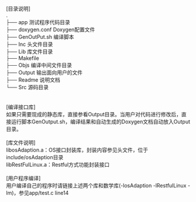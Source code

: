 [目录说明]<br>
.<br>
├── app 			测试程序代码目录<br>
├── doxygen.conf	Doxygen配置文件<br>
├── GenOutPut.sh	编译脚本<br>
├── Inc				头文件目录<br>
├── Lib				库文件目录<br>
├── Makefile<br>
├── Objs			编译中间文件目录<br>
├── Output			输出面向用户的文件<br>
├── Readme			说明文档<br>
└── Src				源码目录<br>
<br>
<br>
[编译接口库]<br>
如果只需要现成的静态库，直接参看Output目录。当用户对代码进行修改后，直接运行脚本GenOutput.sh，编译结果和自动生成的Doxygen文档自动放入Output目录。<br>
<br>
[库文件说明]<br>
libosAdaption.a：OS接口封装库，封装内容参见头文件，位于include/osAdaption目录<br>
libRestFulLinux.a：Restful方式功能封装接口<br>
<br>
[用户程序编译]<br>
用户编译自己的程序时请链接上述两个库和数学库(-losAdaption -lRestfulLinux -lm)，参见app/test.c line14<br>


